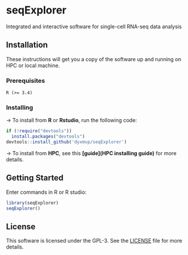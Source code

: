 # seqExplorer
Integrated and interactive software for single-cell RNA-seq data analysis

## Installation

These instructions will get you a copy of the software up and running on HPC or local machine.

### Prerequisites

```
R (>= 3.4)
```

### Installing

-> To install from **R** or **Rstudio**, run the following code:

```R
if (!require("devtools"))
  install.packages("devtools")
devtools::install_github('dyxmvp/seqExplorer')
```
-> To install from **HPC**, see this **[guide](HPC installing guide)** for more details.

## Getting Started

Enter commands in R or R studio:

```R
library(seqExplorer)
seqExplorer()
```

## License

This software is licensed under the GPL-3. See the [LICENSE](LICENSE) file for more details.
